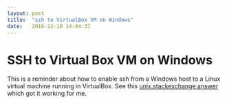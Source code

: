 ```yaml
---
layout: post
title:  "ssh to VirtualBox VM on Windows"
date:   2016-12-10 14:44:37
---
```


# SSH to Virtual Box VM on Windows

This is a reminder about how to enable ssh from a Windows host to a Linux virtual machine running in VirtualBox. See this [unix.stackexchange answer](http://unix.stackexchange.com/a/146028) which got it working for me.

